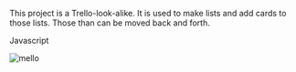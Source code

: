 This project is a Trello-look-alike. It is used to make lists and add cards to those lists. Those than can be moved back and forth. 

Javascript

![mello](https://user-images.githubusercontent.com/52677504/70874865-a51f0980-1f79-11ea-9f77-a8ece518f7ec.PNG)
